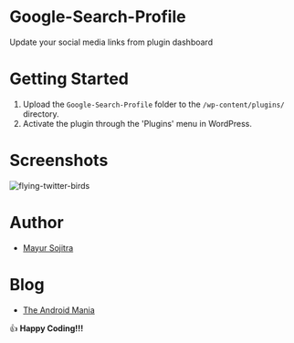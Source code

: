 # Google-Search-Profile

Update your social media links from plugin dashboard

# Getting Started

1. Upload the `Google-Search-Profile` folder to the `/wp-content/plugins/` directory.
2. Activate the plugin through the 'Plugins' menu in WordPress.

# Screenshots

![flying-twitter-birds](https://raw.githubusercontent.com/mayursojitra/Google-Search-Profiles/master/screenshot-1.png)

# Author

- [Mayur Sojitra](https://www.linkedin.com/in/mayursojitra/)

# Blog

- [The Android Mania](https://www.theandroid-mania.com/)


:+1: **Happy Coding!!!**